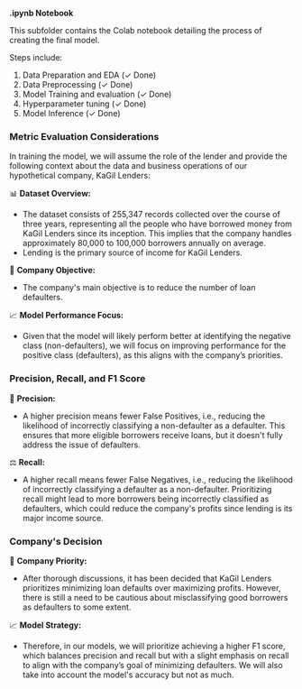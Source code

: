 **.ipynb Notebook**

This subfolder contains the Colab notebook detailing the process of creating the final model.

Steps include:

1. Data Preparation and EDA  (✓ Done)
2. Data Preprocessing  (✓ Done)
3. Model Training and evaluation  (✓ Done)
4. Hyperparameter tuning  (✓ Done)
5. Model Inference  (✓ Done)




### Metric Evaluation Considerations

In training the model, we will assume the role of the lender and provide the following context about the data and business operations of our hypothetical company, KaGil Lenders:

📊 **Dataset Overview:**
- The dataset consists of 255,347 records collected over the course of three years, representing all the people who have borrowed money from KaGil Lenders since its inception. This implies that the company handles approximately 80,000 to 100,000 borrowers annually on average.
- Lending is the primary source of income for KaGil Lenders.

🎯 **Company Objective:**
- The company's main objective is to reduce the number of loan defaulters.

📈 **Model Performance Focus:**
- Given that the model will likely perform better at identifying the negative class (non-defaulters), we will focus on improving performance for the positive class (defaulters), as this aligns with the company’s priorities.

### Precision, Recall, and F1 Score

🎯 **Precision:** 
- A higher precision means fewer False Positives, i.e., reducing the likelihood of incorrectly classifying a non-defaulter as a defaulter. This ensures that more eligible borrowers receive loans, but it doesn't fully address the issue of defaulters.

⚖️ **Recall:** 
- A higher recall means fewer False Negatives, i.e., reducing the likelihood of incorrectly classifying a defaulter as a non-defaulter. Prioritizing recall might lead to more borrowers being incorrectly classified as defaulters, which could reduce the company's profits since lending is its major income source.

### Company's Decision

🚀 **Company Priority:**
- After thorough discussions, it has been decided that KaGil Lenders prioritizes minimizing loan defaults over maximizing profits. However, there is still a need to be cautious about misclassifying good borrowers as defaulters to some extent.

📈 **Model Strategy:**
- Therefore, in our models, we will prioritize achieving a higher F1 score, which balances precision and recall but with a slight emphasis on recall to align with the company’s goal of minimizing defaulters. We will also take into account the model's accuracy but not as much.



